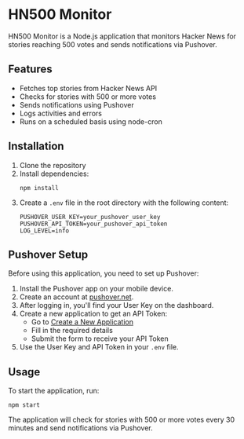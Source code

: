 # HN500 Monitor

HN500 Monitor is a Node.js application that monitors Hacker News for stories reaching 500 votes and sends notifications via Pushover.

## Features

- Fetches top stories from Hacker News API
- Checks for stories with 500 or more votes
- Sends notifications using Pushover
- Logs activities and errors
- Runs on a scheduled basis using node-cron

## Installation

1. Clone the repository
2. Install dependencies:
   ```
   npm install
   ```
3. Create a `.env` file in the root directory with the following content:
   ```
   PUSHOVER_USER_KEY=your_pushover_user_key
   PUSHOVER_API_TOKEN=your_pushover_api_token
   LOG_LEVEL=info
   ```

## Pushover Setup

Before using this application, you need to set up Pushover:

1. Install the Pushover app on your mobile device.
2. Create an account at [pushover.net](https://pushover.net/).
3. After logging in, you'll find your User Key on the dashboard.
4. Create a new application to get an API Token:
   - Go to [Create a New Application](https://pushover.net/apps/build)
   - Fill in the required details
   - Submit the form to receive your API Token
5. Use the User Key and API Token in your `.env` file.

## Usage

To start the application, run:
```
npm start
```

The application will check for stories with 500 or more votes every 30 minutes and send notifications via Pushover.
